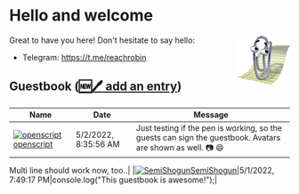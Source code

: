 # Hello and welcome

<img src="clippy.gif" alt="Clippy is wondering what is going on here" align="right" />

Great to have you here! Don't hesitate to say hello:

- Telegram: https://t.me/reachrobin

## Guestbook ([🆕🖊️ add an entry](https://github.com/openscript/openscript/issues/1#issuecomment-new))
| Name | Date | Message |
|---|---|---|
|[![openscript](https://avatars.githubusercontent.com/u/1105080?s=24&u=1066b35d8537f2e8ab791d845fb3d4aecb0e9e7f&v=4)openscript](https://github.com/openscript)|5/2/2022, 8:35:56 AM|Just testing if the pen is working, so the guests can sign the guestbook. Avatars are shown as well. 📷 😄
Multi
line
should work now, too..|
|[![SemiShogun](https://avatars.githubusercontent.com/u/49059201?s=24&u=afeaa32f28191466b4f8c1ae408174ae304672ac&v=4)SemiShogun](https://github.com/SemiShogun)|5/1/2022, 7:49:17 PM|console.log("This guestbook is awesome!");|
